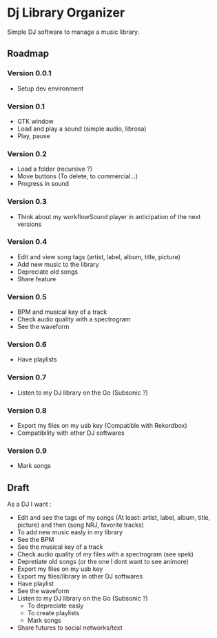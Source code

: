 # Dj Library Organizer
Simple DJ software to manage a music library. 

## Roadmap
### Version 0.0.1
- Setup dev environment
### Version 0.1
- GTK window
- Load and play a sound (simple audio, librosa)
- Play, pause
### Version 0.2
- Load a folder (recursive ?)
- Move buttons (To delete, to commercial...)
- Progress in sound
### Version 0.3
- Think about my workflowSound player in anticipation of the next versions 
### Version 0.4
- Edit and view song tags (artist, label, album, title, picture)
- Add new music to the library
- Depreciate old songs
- Share feature
### Version 0.5
- BPM and musical key of a track
- Check audio quality with a spectrogram
- See the waveform
### Version 0.6
- Have playlists
### Version 0.7
- Listen to my DJ library on the Go (Subsonic ?)
### Version 0.8
- Export my files on my usb key (Compatible with Rekordbox)
- Compatibility with other DJ softwares
### Version 0.9
- Mark songs

## Draft
As a DJ I want : 
- Edit and see the tags of my songs (At least: artist, label, album, title, picture) and then (song NRJ, favorite tracks)
- To add new music easly in my library
- See the BPM
- See the musical key of a track
- Check audio quality of my files with a spectrogram (see spek)
- Depretiate old songs (or the one I dont want to see animore)
- Export my files on my usb key 
- Export my files/library in other DJ softwares
- Have playlist
- See the waveform
- Listen to my DJ library on the Go (Subsonic ?)
    - To depreciate easly 
    - To create playlists
    - Mark songs 
- Share futures to social networks/text
